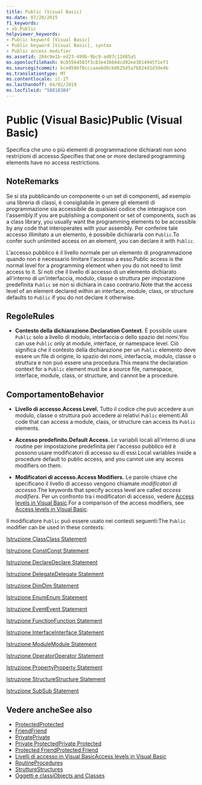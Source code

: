 ```yaml
---
title: Public (Visual Basic)
ms.date: 07/20/2015
f1_keywords:
- vb.Public
helpviewer_keywords:
- Public keyword [Visual Basic]
- Public keyword [Visual Basic], syntax
- Public access modifier
ms.assetid: 284c9e1b-ed23-499b-9bc9-ad87c11485a5
ms.openlocfilehash: 0c85564503f3c83e436044cd92ee3014945f1ef3
ms.sourcegitcommit: bce0586f0cccaae6d6cbd625d5a7b824d1d3de4b
ms.translationtype: MT
ms.contentlocale: it-IT
ms.lasthandoff: 04/02/2019
ms.locfileid: "58818384"
---
```

# <a name="public-visual-basic"></a><span data-ttu-id="8393b-102">Public (Visual Basic)</span><span class="sxs-lookup"><span data-stu-id="8393b-102">Public (Visual Basic)</span></span>
<span data-ttu-id="8393b-103">Specifica che uno o più elementi di programmazione dichiarati non sono restrizioni di accesso.</span><span class="sxs-lookup"><span data-stu-id="8393b-103">Specifies that one or more declared programming elements have no access restrictions.</span></span>  
  
## <a name="remarks"></a><span data-ttu-id="8393b-104">Note</span><span class="sxs-lookup"><span data-stu-id="8393b-104">Remarks</span></span>  
 <span data-ttu-id="8393b-105">Se si sta pubblicando un componente o un set di componenti, ad esempio una libreria di classi, è consigliabile in genere gli elementi di programmazione sia accessibile da qualsiasi codice che interagisce con l'assembly.</span><span class="sxs-lookup"><span data-stu-id="8393b-105">If you are publishing a component or set of components, such as a class library, you usually want the programming elements to be accessible by any code that interoperates with your assembly.</span></span> <span data-ttu-id="8393b-106">Per conferire tale accesso illimitato a un elemento, è possibile dichiararla con `Public`.</span><span class="sxs-lookup"><span data-stu-id="8393b-106">To confer such unlimited access on an element, you can declare it with `Public`.</span></span>  
  
 <span data-ttu-id="8393b-107">L'accesso pubblico è il livello normale per un elemento di programmazione quando non è necessario limitare l'accesso a esso.</span><span class="sxs-lookup"><span data-stu-id="8393b-107">Public access is the normal level for a programming element when you do not need to limit access to it.</span></span> <span data-ttu-id="8393b-108">Si noti che il livello di accesso di un elemento dichiarato all'interno di un'interfaccia, modulo, classe o struttura per impostazione predefinita `Public` se non si dichiara in caso contrario.</span><span class="sxs-lookup"><span data-stu-id="8393b-108">Note that the access level of an element declared within an interface, module, class, or structure defaults to `Public` if you do not declare it otherwise.</span></span>  
  
## <a name="rules"></a><span data-ttu-id="8393b-109">Regole</span><span class="sxs-lookup"><span data-stu-id="8393b-109">Rules</span></span>  
  
-   <span data-ttu-id="8393b-110">**Contesto della dichiarazione.**</span><span class="sxs-lookup"><span data-stu-id="8393b-110">**Declaration Context.**</span></span> <span data-ttu-id="8393b-111">È possibile usare `Public` solo a livello di modulo, interfaccia o dello spazio dei nomi.</span><span class="sxs-lookup"><span data-stu-id="8393b-111">You can use `Public` only at module, interface, or namespace level.</span></span> <span data-ttu-id="8393b-112">Ciò significa che il contesto della dichiarazione per un `Public` elemento deve essere un file di origine, lo spazio dei nomi, interfaccia, modulo, classe o struttura e non può essere una procedura.</span><span class="sxs-lookup"><span data-stu-id="8393b-112">This means the declaration context for a `Public` element must be a source file, namespace, interface, module, class, or structure, and cannot be a procedure.</span></span>  
  
## <a name="behavior"></a><span data-ttu-id="8393b-113">Comportamento</span><span class="sxs-lookup"><span data-stu-id="8393b-113">Behavior</span></span>  
  
-   <span data-ttu-id="8393b-114">**Livello di accesso.**</span><span class="sxs-lookup"><span data-stu-id="8393b-114">**Access Level.**</span></span> <span data-ttu-id="8393b-115">Tutto il codice che può accedere a un modulo, classe o struttura può accedere ai relativi `Public` elementi.</span><span class="sxs-lookup"><span data-stu-id="8393b-115">All code that can access a module, class, or structure can access its `Public` elements.</span></span>  
  
-   <span data-ttu-id="8393b-116">**Accesso predefinito.**</span><span class="sxs-lookup"><span data-stu-id="8393b-116">**Default Access.**</span></span> <span data-ttu-id="8393b-117">Le variabili locali all'interno di una routine per impostazione predefinita per l'accesso pubblico ed è possono usare modificatori di accesso su di essi.</span><span class="sxs-lookup"><span data-stu-id="8393b-117">Local variables inside a procedure default to public access, and you cannot use any access modifiers on them.</span></span>  
  
-   <span data-ttu-id="8393b-118">**Modificatori di accesso.**</span><span class="sxs-lookup"><span data-stu-id="8393b-118">**Access Modifiers.**</span></span> <span data-ttu-id="8393b-119">Le parole chiave che specificano il livello di accesso vengono chiamate *modificatori di accesso*.</span><span class="sxs-lookup"><span data-stu-id="8393b-119">The keywords that specify access level are called *access modifiers*.</span></span> <span data-ttu-id="8393b-120">Per un confronto tra i modificatori di accesso, vedere [Access levels in Visual Basic](../../../visual-basic/programming-guide/language-features/declared-elements/access-levels.md).</span><span class="sxs-lookup"><span data-stu-id="8393b-120">For a comparison of the access modifiers, see [Access levels in Visual Basic](../../../visual-basic/programming-guide/language-features/declared-elements/access-levels.md).</span></span>  
  
 <span data-ttu-id="8393b-121">Il modificatore `Public` può essere usato nei contesti seguenti:</span><span class="sxs-lookup"><span data-stu-id="8393b-121">The `Public` modifier can be used in these contexts:</span></span>  
  
 [<span data-ttu-id="8393b-122">Istruzione Class</span><span class="sxs-lookup"><span data-stu-id="8393b-122">Class Statement</span></span>](../../../visual-basic/language-reference/statements/class-statement.md)  
  
 [<span data-ttu-id="8393b-123">Istruzione Const</span><span class="sxs-lookup"><span data-stu-id="8393b-123">Const Statement</span></span>](../../../visual-basic/language-reference/statements/const-statement.md)  
  
 [<span data-ttu-id="8393b-124">Istruzione Declare</span><span class="sxs-lookup"><span data-stu-id="8393b-124">Declare Statement</span></span>](../../../visual-basic/language-reference/statements/declare-statement.md)  
  
 [<span data-ttu-id="8393b-125">Istruzione Delegate</span><span class="sxs-lookup"><span data-stu-id="8393b-125">Delegate Statement</span></span>](../../../visual-basic/language-reference/statements/delegate-statement.md)  
  
 [<span data-ttu-id="8393b-126">Istruzione Dim</span><span class="sxs-lookup"><span data-stu-id="8393b-126">Dim Statement</span></span>](../../../visual-basic/language-reference/statements/dim-statement.md)  
  
 [<span data-ttu-id="8393b-127">Istruzione Enum</span><span class="sxs-lookup"><span data-stu-id="8393b-127">Enum Statement</span></span>](../../../visual-basic/language-reference/statements/enum-statement.md)  
  
 [<span data-ttu-id="8393b-128">Istruzione Event</span><span class="sxs-lookup"><span data-stu-id="8393b-128">Event Statement</span></span>](../../../visual-basic/language-reference/statements/event-statement.md)  
  
 [<span data-ttu-id="8393b-129">Istruzione Function</span><span class="sxs-lookup"><span data-stu-id="8393b-129">Function Statement</span></span>](../../../visual-basic/language-reference/statements/function-statement.md)  
  
 [<span data-ttu-id="8393b-130">Istruzione Interface</span><span class="sxs-lookup"><span data-stu-id="8393b-130">Interface Statement</span></span>](../../../visual-basic/language-reference/statements/interface-statement.md)  
  
 [<span data-ttu-id="8393b-131">Istruzione Module</span><span class="sxs-lookup"><span data-stu-id="8393b-131">Module Statement</span></span>](../../../visual-basic/language-reference/statements/module-statement.md)  
  
 [<span data-ttu-id="8393b-132">Istruzione Operator</span><span class="sxs-lookup"><span data-stu-id="8393b-132">Operator Statement</span></span>](../../../visual-basic/language-reference/statements/operator-statement.md)  
  
 [<span data-ttu-id="8393b-133">Istruzione Property</span><span class="sxs-lookup"><span data-stu-id="8393b-133">Property Statement</span></span>](../../../visual-basic/language-reference/statements/property-statement.md)  
  
 [<span data-ttu-id="8393b-134">Istruzione Structure</span><span class="sxs-lookup"><span data-stu-id="8393b-134">Structure Statement</span></span>](../../../visual-basic/language-reference/statements/structure-statement.md)  
  
 [<span data-ttu-id="8393b-135">Istruzione Sub</span><span class="sxs-lookup"><span data-stu-id="8393b-135">Sub Statement</span></span>](../../../visual-basic/language-reference/statements/sub-statement.md)  
  
## <a name="see-also"></a><span data-ttu-id="8393b-136">Vedere anche</span><span class="sxs-lookup"><span data-stu-id="8393b-136">See also</span></span>

- [<span data-ttu-id="8393b-137">Protected</span><span class="sxs-lookup"><span data-stu-id="8393b-137">Protected</span></span>](../../../visual-basic/language-reference/modifiers/protected.md)
- [<span data-ttu-id="8393b-138">Friend</span><span class="sxs-lookup"><span data-stu-id="8393b-138">Friend</span></span>](../../../visual-basic/language-reference/modifiers/friend.md)
- [<span data-ttu-id="8393b-139">Private</span><span class="sxs-lookup"><span data-stu-id="8393b-139">Private</span></span>](../../../visual-basic/language-reference/modifiers/private.md)
- [<span data-ttu-id="8393b-140">Private Protected</span><span class="sxs-lookup"><span data-stu-id="8393b-140">Private Protected</span></span>](private-protected.md)
- [<span data-ttu-id="8393b-141">Protected Friend</span><span class="sxs-lookup"><span data-stu-id="8393b-141">Protected Friend</span></span>](protected-friend.md)
- [<span data-ttu-id="8393b-142">Livelli di accesso in Visual Basic</span><span class="sxs-lookup"><span data-stu-id="8393b-142">Access levels in Visual Basic</span></span>](../../../visual-basic/programming-guide/language-features/declared-elements/access-levels.md)
- [<span data-ttu-id="8393b-143">Routine</span><span class="sxs-lookup"><span data-stu-id="8393b-143">Procedures</span></span>](../../../visual-basic/programming-guide/language-features/procedures/index.md)
- [<span data-ttu-id="8393b-144">Strutture</span><span class="sxs-lookup"><span data-stu-id="8393b-144">Structures</span></span>](../../../visual-basic/programming-guide/language-features/data-types/structures.md)
- [<span data-ttu-id="8393b-145">Oggetti e classi</span><span class="sxs-lookup"><span data-stu-id="8393b-145">Objects and Classes</span></span>](../../../visual-basic/programming-guide/language-features/objects-and-classes/index.md)
